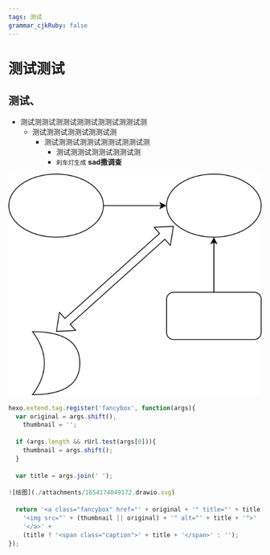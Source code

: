 ```yaml
---
tags: 测试
grammar_cjkRuby: false
---
```

# 测试测试
## 测试、
- 测试测测试测测试测测试测测试测测试测
    - 测试测测试测测试测测试测
        - 测试测测试测测试测测试测测试测
            - 测试测测试测测试测测试测  
            - `刹车灯生成` **sad撒调查**

![<i class="fas fa-tree" style="color: #E91E63"></i>](./attachments/1654174109030.drawio.svg)

```javascript
hexo.extend.tag.register('fancybox', function(args){
  var original = args.shift(),
    thumbnail = '';

  if (args.length && rUrl.test(args[0])){
    thumbnail = args.shift();
  }

  var title = args.join(' ');

![绘图](./attachments/1654174049172.drawio.svg)

  return '<a class="fancybox" href="' + original + '" title="' + title + '">' +
    '<img src="' + (thumbnail || original) + '" alt="' + title + '">'
    '</a>' +
    (title ? '<span class="caption">' + title + '</span>' : '');
});

```

